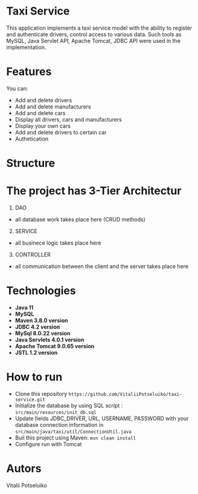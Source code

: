 # Taxi Service
This application implements a taxi service model with the ability to register and authenticate drivers, control access to various data. Such tools as MySQL, Java Servlet API, Apache Tomcat, JDBC API were used in the implementation.
# Features
You can:
- Add and delete drivers
- Add and delete manufacturers
- Add and delete cars
- Display all drivers, cars and manufacturers
- Display your own cars
- Add and delete drivers to certain car
- Authetication
# Structure
# The project has 3-Tier Architectur
1. DAO
  - all database work takes place here (CRUD methods)
2. SERVICE
  - all businece logic takes place here
3. CONTROLLER
  - all communication between the client and the server takes place here
# Technologies
- **Java 11**
- **MySQL**
- **Maven 3.8.0 version**
- **JDBC 4.2 version**
- **MySql 8.0.22 version**
- **Java Servlets 4.0.1 version**
- **Apache Tomcat 9.0.65 version**
- **JSTL 1.2 version**
# How to run
- Clone this repository `https://github.com/VitaliiPotseluiko/taxi-service.git`
- Initialize the database by using SQL script : `src/main/resources/init_db.sql`
- Update fields JDBC_DRIVER, URL, USERNAME, PASSWORD with your database connection information in
  `src/main/java/taxi/util/ConnectionUtil.java`
- Buil this project using Maven: `mvn clean install`
- Configure run with Tomcat
# Autors
  Vitalii Potseluiko
